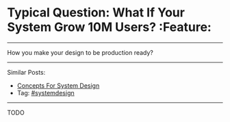 # Typical Question: What If Your System Grow 10M Users?     :Feature:


---

How you make your design to be production ready?  

---

Similar Posts:  
-   [Concepts For System Design](https://architect.dennyzhang.com/design-concept)
-   Tag: [#systemdesign](https://architect.dennyzhang.com/tag/systemdesign)

---

TODO